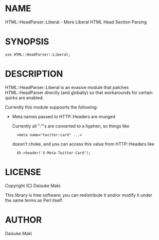 # NAME

HTML::HeadParser::Liberal - More Liberal HTML Head Section Parsing

# SYNOPSIS

    use HTML::HeadParser::Liberal;

# DESCRIPTION

HTML::HeadParser::Liberal is an evasive module that patches HTML::HeadParser
directly (and globally) so that workarounds for certain quirks are enabled.

Currently this module supposrts the following:

- Meta names passed to HTTP::Headers are munged

    Currently all ":"'s are converted to a hyphen, so things like 

        <meta name="twitter:card" ...>

    doesn't choke, and you can access this value from HTTP::Headers like

        $h->header('X-Meta-Twitter-Card');

# LICENSE

Copyright (C) Daisuke Maki.

This library is free software; you can redistribute it and/or modify
it under the same terms as Perl itself.

# AUTHOR

Daisuke Maki <lestrrat>
